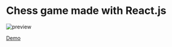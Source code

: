 # Chess game made with React.js

![preview](http://assets.basithkunimal.com/chess.png)

[Demo](http://chess.basithkunimal.com)
